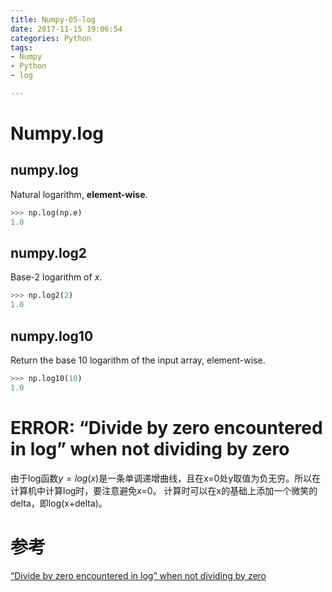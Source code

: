 ```yaml
---
title: Numpy-05-log
date: 2017-11-15 19:06:54
categories: Python
tags:
- Numpy
- Python
- log

---
```


# Numpy.log

## numpy.log

Natural logarithm, **element-wise**.

```python
>>> np.log(np.e)
1.0
```

## numpy.log2

Base-2 logarithm of *x*.

```python
>>> np.log2(2)
1.0
```

## numpy.log10

Return the base 10 logarithm of the input array, element-wise.

```python
>>> np.log10(10)
1.0
```

# ERROR: “Divide by zero encountered in log” when not dividing by zero

由于log函数$y = log(x)$是一条单调递增曲线，且在x=0处y取值为负无穷。所以在计算机中计算log时，要注意避免x=0。
计算时可以在x的基础上添加一个微笑的delta，即log(x+delta)。

# 参考

[“Divide by zero encountered in log” when not dividing by zero](https://stackoverflow.com/questions/36229340/divide-by-zero-encountered-in-log-when-not-dividing-by-zero/36229376)

